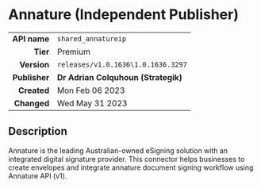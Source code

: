 # Annature (Independent Publisher)
| | |
|-:|-|
|**API name**|`shared_annatureip`|
|**Tier**|Premium|
|**Version**|`releases/v1.0.1636\1.0.1636.3297`|
|**Publisher**|**Dr Adrian Colquhoun (Strategik)**|
|**Created**|Mon Feb 06 2023|
|**Changed**|Wed May 31 2023|

## Description
Annature is the leading Australian-owned eSigning solution with an integrated digital signature provider. This connector helps businesses to create envelopes and integrate annature document signing workflow using Annature API (v1).
